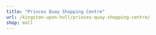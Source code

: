 ```yaml
---
title: "Princes Quay Shopping Centre"
url: /kingston-upon-hull/princes-quay-shopping-centre/
shop: mall
---
```

